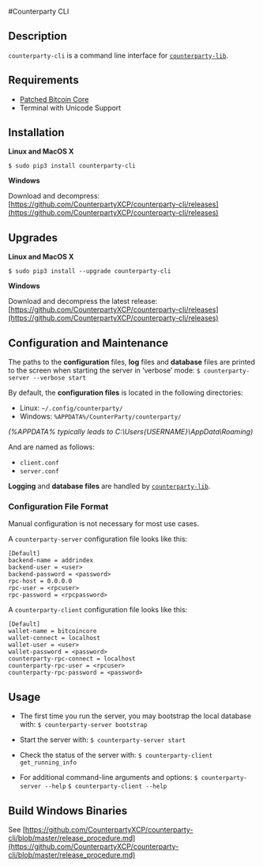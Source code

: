 #Counterparty CLI

## Description

`counterparty-cli` is a command line interface for [`counterparty-lib`](counterparty_lib.md).


## Requirements

* [Patched Bitcoin Core](bitcoin_core.md)
* Terminal with Unicode Support

## Installation

**Linux and MacOS X**

`$ sudo pip3 install counterparty-cli`

**Windows**

Download and decompress: [https://github.com/CounterpartyXCP/counterparty-cli/releases](https://github.com/CounterpartyXCP/counterparty-cli/releases)

## Upgrades

**Linux and MacOS X**

`$ sudo pip3 install --upgrade counterparty-cli`

**Windows**

Download and decompress the latest release: [https://github.com/CounterpartyXCP/counterparty-cli/releases](https://github.com/CounterpartyXCP/counterparty-cli/releases)

## Configuration and Maintenance

The paths to the **configuration** files, **log** files and **database** files are printed to the screen when starting the server in ‘verbose’ mode:
	`$ counterparty-server --verbose start`

By default, the **configuration files** is located in the following directories:

* Linux: `~/.config/counterparty/`
* Windows: `%APPDATA%/CounterParty/counterparty/`

*(%APPDATA% typically leads to  C:\Users\{USERNAME}\AppData\Roaming)*

And are named as follows:
* `client.conf`
* `server.conf`

**Logging** and **database files** are handled by [`counterparty-lib`](counterparty_lib.md).

### Configuration File Format

Manual configuration is not necessary for most use cases.

A `counterparty-server` configuration file looks like this:

	[Default]
	backend-name = addrindex
	backend-user = <user>
	backend-password = <password>
	rpc-host = 0.0.0.0
	rpc-user = <rpcuser>
	rpc-password = <rpcpassword>

A `counterparty-client` configuration file looks like this:

	[Default]
	wallet-name = bitcoincore
	wallet-connect = localhost
	wallet-user = <user>
	wallet-password = <password>
	counterparty-rpc-connect = localhost
	counterparty-rpc-user = <rpcuser>
	counterparty-rpc-password = <password>


## Usage

* The first time you run the server, you may bootstrap the local database with:
	`$ counterparty-server bootstrap`

* Start the server with:
	`$ counterparty-server start`

* Check the status of the server with:
	`$ counterparty-client get_running_info`

* For additional command-line arguments and options:
	`$ counterparty-server --help`
	`$ counterparty-client --help`

## Build Windows Binaries

See [https://github.com/CounterpartyXCP/counterparty-cli/blob/master/release_procedure.md](https://github.com/CounterpartyXCP/counterparty-cli/blob/master/release_procedure.md)

<!-- TODO: Logs, Data directory -->
